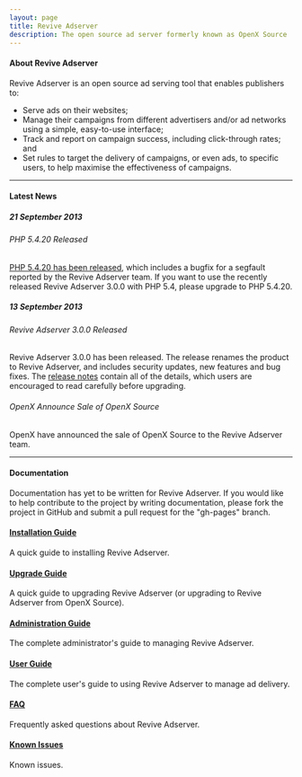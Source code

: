 ```yaml
---
layout: page
title: Revive Adserver
description: The open source ad server formerly known as OpenX Source
---
```


#### About Revive Adserver

Revive Adserver is an open source ad serving tool that enables publishers to:

* Serve ads on their websites;
* Manage their campaigns from different advertisers and/or ad networks
  using a simple, easy-to-use interface;
* Track and report on campaign success, including click-through rates; and
* Set rules to target the delivery of campaigns, or even ads, to specific
  users, to help maximise the effectiveness of campaigns.

* * *

#### Latest News

##### 21 September 2013

###### PHP 5.4.20 Released

[PHP 5.4.20 has been released](http://www.php.net/releases/5_4_20.php),
which includes a bugfix for a segfault reported by the Revive Adserver team. If
you want to use the recently released Revive Adserver 3.0.0 with PHP 5.4, please
upgrade to PHP 5.4.20.

##### 13 September 2013

###### Revive Adserver 3.0.0 Released

Revive Adserver 3.0.0 has been released. The release renames the product to
Revive Adserver, and includes security updates, new features and bug fixes. The
[release notes](https://github.com/revive-adserver/revive-adserver/blob/v3.0.0/RELEASE_NOTES.txt)
contain all of the details, which users are encouraged to read carefully before
upgrading.

###### OpenX Announce Sale of OpenX Source

OpenX have announced the sale of OpenX Source to the Revive Adserver team.
[](http://www.openx.com/content/openx-sells-open-source-ad-serving-product)


* * *

#### Documentation

Documentation has yet to be written for Revive Adserver. If you would like to
help contribute to the project by writing documentation, please fork the project
in GitHub and submit a pull request for the "gh-pages" branch.

#### [Installation Guide](/docs/install "Installation Guide")

A quick guide to installing Revive Adserver.

#### [Upgrade Guide](/docs/upgrade "Upgrade Guide")

A quick guide to upgrading Revive Adserver (or upgrading to Revive Adserver from OpenX Source).

#### [Administration Guide](/docs/admin "Administration Guide")

The complete administrator's guide to managing Revive Adserver.

#### [User Guide](/docs/user "User Guide")

The complete user's guide to using Revive Adserver to manage ad delivery.

#### [FAQ](/docs/faq "FAQ")

Frequently asked questions about Revive Adserver.

#### [Known Issues](/docs/issues "Known Issues")

Known issues.